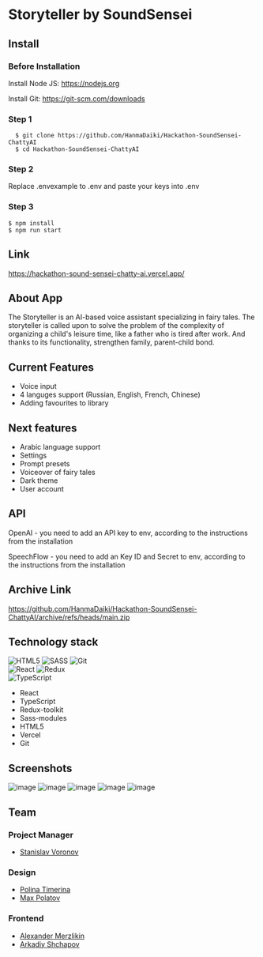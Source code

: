 # Storyteller by SoundSensei

## Install

### Before Installation

Install Node JS: https://nodejs.org

Install Git: https://git-scm.com/downloads

### Step 1

```
  $ git clone https://github.com/HanmaDaiki/Hackathon-SoundSensei-ChattyAI
  $ cd Hackathon-SoundSensei-ChattyAI
```
  
### Step 2
 
Replace .envexample to .env and paste your keys into .env

### Step 3

```
$ npm install
$ npm run start
```

## Link

https://hackathon-sound-sensei-chatty-ai.vercel.app/

## About App

The Storyteller is an AI-based voice assistant specializing in fairy tales. The storyteller is called upon to solve the problem of the complexity of organizing a child's leisure time, like a father who is tired after work. And thanks to its functionality, strengthen family, parent-child bond.

## Current Features

- Voice input
- 4 languges support (Russian, English, French, Chinese)
- Adding favourites to library

## Next features

- Arabic language support
- Settings
- Prompt presets
- Voiceover of fairy tales
- Dark theme
- User account

## API

OpenAI - you need to add an API key to env, according to the instructions from the installation

SpeechFlow - you need to add an Key ID and Secret to env, according to the instructions from the installation

## Archive Link

https://github.com/HanmaDaiki/Hackathon-SoundSensei-ChattyAI/archive/refs/heads/main.zip

## Technology stack
![HTML5](https://img.shields.io/badge/html5-%23E34F26.svg?style=for-the-badge&logo=html5&logoColor=white)
![SASS](https://img.shields.io/badge/SASS%20-hotpink.svg?&style=for-the-badge&logo=SASS&logoColor=white)
![Git](https://img.shields.io/badge/git-%23F05033.svg?style=for-the-badge&logo=git&logoColor=white)  
![React](https://img.shields.io/badge/react-%2320232a.svg?style=for-the-badge&logo=react&logoColor=%2361DAFB)
![Redux](https://img.shields.io/badge/redux%20-%23593d88.svg?&style=for-the-badge&logo=redux&logoColor=white")  
![TypeScript](https://img.shields.io/badge/typescript%20-%23007ACC.svg?&style=for-the-badge&logo=typescript&logoColor=white)

- React
- TypeScript
- Redux-toolkit
- Sass-modules
- HTML5
- Vercel
- Git

## Screenshots

![image](https://github.com/HanmaDaiki/Hackathon-SoundSensei-ChattyAI/assets/58334160/ef160426-3808-471f-bec5-d6f85564fca7)
![image](https://github.com/HanmaDaiki/Hackathon-SoundSensei-ChattyAI/assets/58334160/8cc3bcba-bae8-43bf-9551-5613edf578a6)
![image](https://github.com/HanmaDaiki/Hackathon-SoundSensei-ChattyAI/assets/58334160/01d56c99-9fc4-4a35-a383-f6712b05ff06)
![image](https://github.com/HanmaDaiki/Hackathon-SoundSensei-ChattyAI/assets/58334160/2ded319b-471d-42dc-850a-3e0dc6705b7a)
![image](https://github.com/HanmaDaiki/Hackathon-SoundSensei-ChattyAI/assets/58334160/30e2ce14-5efa-4f36-a726-0dfabba310cf)


## Team

### Project Manager

- [Stanislav Voronov](https://t.me/cap_st)

### Design

- [Polina Timerina](https://t.me/ptmrn)
- [Max Polatov](https://t.me/desikobee)


### Frontend

- [Alexander Merzlikin](https://t.me/Daikihanma)
- [Arkadiy Shchapov](https://t.me/arkady_vl)
